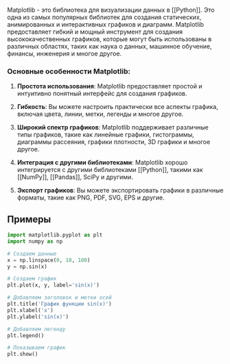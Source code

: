 Matplotlib - это библиотека для визуализации данных в [[Python]]. Это одна из самых популярных библиотек для создания статических, анимированных и интерактивных графиков и диаграмм. Matplotlib предоставляет гибкий и мощный инструмент для создания высококачественных графиков, которые могут быть использованы в различных областях, таких как наука о данных, машинное обучение, финансы, инженерия и многое другое.

### Основные особенности Matplotlib:

1. **Простота использования**: Matplotlib предоставляет простой и интуитивно понятный интерфейс для создания графиков.
    
2. **Гибкость**: Вы можете настроить практически все аспекты графика, включая цвета, линии, метки, легенды и многое другое.
    
3. **Широкий спектр графиков**: Matplotlib поддерживает различные типы графиков, такие как линейные графики, гистограммы, диаграммы рассеяния, графики плотности, 3D графики и многое другое.
    
4. **Интеграция с другими библиотеками**: Matplotlib хорошо интегрируется с другими библиотеками [[Python]], такими как [[NumPy]], [[Pandas]], SciPy и другими.
    
5. **Экспорт графиков**: Вы можете экспортировать графики в различные форматы, такие как PNG, PDF, SVG, EPS и другие.


## Примеры
```python
import matplotlib.pyplot as plt
import numpy as np

# Создаем данные
x = np.linspace(0, 10, 100)
y = np.sin(x)

# Создаем график
plt.plot(x, y, label='sin(x)')

# Добавляем заголовок и метки осей
plt.title('График функции sin(x)')
plt.xlabel('x')
plt.ylabel('sin(x)')

# Добавляем легенду
plt.legend()

# Показываем график
plt.show()
```